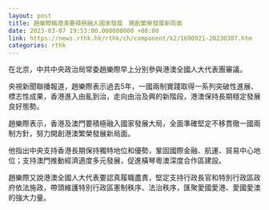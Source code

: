 ```yaml
---
layout: post
title: 趙樂際稱港澳要積極融入國家發展　開創繁榮發展新局面
date: 2023-03-07 19:53:00.000000000 +08:00
link: https://news.rthk.hk/rthk/ch/component/k2/1690921-20230307.htm
categories: rthk
---
```


在北京，中共中央政治局常委趙樂際早上分別參與港澳全國人大代表團審議。

央視新聞聯播報道，趙樂際表示過去5年，一國兩制實踐取得一系列突破性進展、標志性成果，香港進入由亂到治，走向由治及興的新階段，港澳保持長期穩定發展良好態勢。

趙樂際表示，香港及澳門要積極融入國家發展大局，全面準確堅定不移貫徹一國兩制方針，努力開創港澳繁榮發展新局面。

他指出中央支持香港長期保持獨特地位和優勢，鞏固國際金融、航運、貿易中心地位；支持澳門推動經濟適度多元發展，促進橫琴粵澳深度合作區建設。

趙樂際又說港澳全國人大代表要認真履職盡責，堅定支持行政長官和特別行政區政府依法施政，帶頭維護特別行政區憲制秩序、法治秩序，匯聚愛國愛港、愛國愛澳的強大力量。
